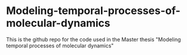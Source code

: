 # Modeling-temporal-processes-of-molecular-dynamics
This is the github repo for the code used in the Master thesis "Modeling temporal processes of molecular dynamics"
